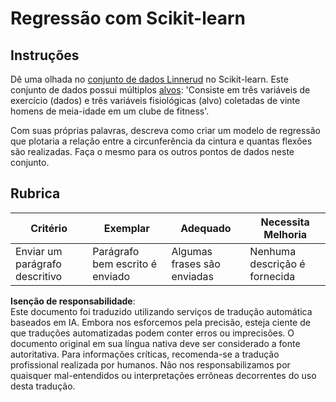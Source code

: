 # Regressão com Scikit-learn

## Instruções

Dê uma olhada no [conjunto de dados Linnerud](https://scikit-learn.org/stable/modules/generated/sklearn.datasets.load_linnerud.html#sklearn.datasets.load_linnerud) no Scikit-learn. Este conjunto de dados possui múltiplos [alvos](https://scikit-learn.org/stable/datasets/toy_dataset.html#linnerrud-dataset): 'Consiste em três variáveis de exercício (dados) e três variáveis fisiológicas (alvo) coletadas de vinte homens de meia-idade em um clube de fitness'.

Com suas próprias palavras, descreva como criar um modelo de regressão que plotaria a relação entre a circunferência da cintura e quantas flexões são realizadas. Faça o mesmo para os outros pontos de dados neste conjunto.

## Rubrica

| Critério                       | Exemplar                            | Adequado                     | Necessita Melhoria         |
| ------------------------------ | ----------------------------------- | ----------------------------- | -------------------------- |
| Enviar um parágrafo descritivo | Parágrafo bem escrito é enviado     | Algumas frases são enviadas   | Nenhuma descrição é fornecida |

**Isenção de responsabilidade**:  
Este documento foi traduzido utilizando serviços de tradução automática baseados em IA. Embora nos esforcemos pela precisão, esteja ciente de que traduções automatizadas podem conter erros ou imprecisões. O documento original em sua língua nativa deve ser considerado a fonte autoritativa. Para informações críticas, recomenda-se a tradução profissional realizada por humanos. Não nos responsabilizamos por quaisquer mal-entendidos ou interpretações errôneas decorrentes do uso desta tradução.